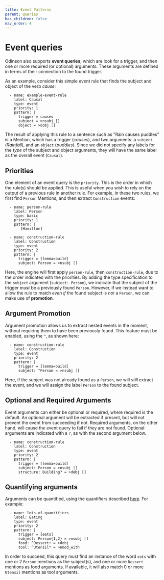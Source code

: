 ```yaml
---  
title: Event Patterns
parent: Queries
has_children: false 
nav_order: 4
---  
```


# Event queries

Odinson also supports **event queries**, which are look for a trigger, and then one or more required (or optional) arguments.
These arguments are defined in terms of their connection to the found trigger.

As an example, consider this simple event rule that finds the subject and object of the verb _cause_:

      - name: example-event-rule
        label: Causal
        type: event
        priority: 1
        pattern: |
          trigger = causes
          subject = >nsubj []
          object = >dobj [] 

The result of applying this rule to a sentence such as "Rain causes puddles" is a Mention, which has a trigger (_causes_), and two arguments: a `subject` (_Rainfall_), and an `object` (_puddles_).
Since we did not specify any labels for the _type_ of the subject and object arguments, they will have the same label as the overall event (`Causal`).

## Priorities

One element of an event query is the `priority`.  This is the order in which the rule(s) should be applied.  This is useful when you wish to rely on the output of a previous rule in another rule.
For example, in these two rules, we first find `Person` Mentions, and then extract `Construction` events:

      - name: person-rule
        label: Person
        type: basic
        priority: 1
        pattern: |
           [Hamilton]

      - name: construction-rule
        label: Construction
        type: event
        priority: 2
        pattern: |
          trigger = [lemma=build]
          subject: Person = >nsubj [] 

Here, the engine will first apply `person-rule`, then `construction-rule`, due to the order indicated with the priorities.
By adding the type specification to the `subject` argument (`subject: Person`), we indicate that the subject of the trigger _must_ be a previously found `Person`.
However, if we instead want to allow the rule to match _even if_ the found subject is _not_ a `Person`, we can make use of **promotion**.


## Argument Promotion

Argument promotion allows us to extract nested events in the moment, without requiring them to have been previously found. 
This feature must be enabled, using the `^`, as shown here:

      - name: construction-rule
        label: Construction
        type: event
        priority: 2
        pattern: |
          trigger = [lemma=build]
          subject: ^Person = >nsubj []

Here, if the subject was not already found as a `Person`, we will _still_ extract the event, and we will assign the label `Person` to the found subject.

## Optional and Required Arguments

Event arguments can either be optional or required, where required is the default.  An optional argument will be extracted if present, but will not prevent the event from succeeding if not.  Required arguments, on the other hand, will cause the event query to fail if they are not found.
Optional arguments are indicated with a `?`, as with the second argument below.

      - name: construction-rule
        label: Construction
        type: event
        priority: 2
        pattern: |
          trigger = [lemma=build]
          subject: Person = >nsubj []
          structure: Building? = >dobj []

## Quantifying arguments

Arguments can be quantified, using the quantifiers described [here](quantifiers.html).
For example:

      - name: lots-of-quantifiers
        label: Eating
        type: event
        priority: 2
        pattern: |
          trigger = [eats]
          subject: Person{1,2} = >nsubj []
          food: ^Dessert+ = >dobj
          tool: ^Utensil* = >nmod_with

In order to succeed, this query must find an instance of the word `eats` with one or 2 `Person` mentions as the subject(s), and one or more `Dessert` mentions as food arguments.  If available, it will also match 0 or more `Utensil` mentions as tool arguments.  
 


